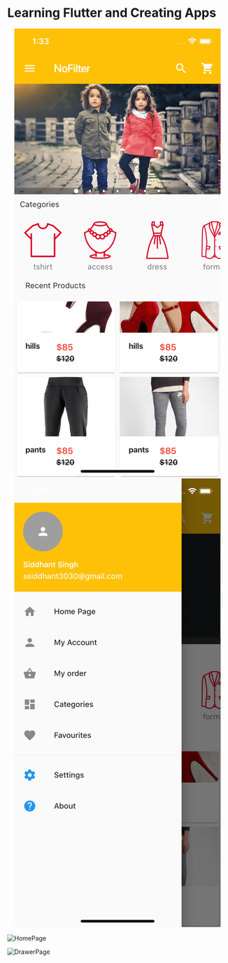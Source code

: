 # Learning Flutter and Creating Apps

<p align="center">
  <img src="images/HomePage.png" width: "100"/>
  <img src="images/Drawer.png" />
</p>

![HomePage](clojuretutorial/images/HomePage.png)

![DrawerPage](clojuretutorial/images/Drawer.png)

